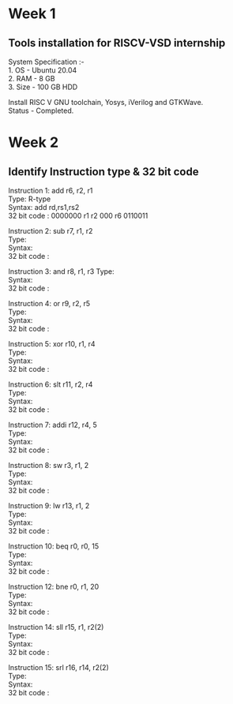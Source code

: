 # Week 1
## Tools installation for RISCV-VSD internship  
System Specification :-   
    1. OS - Ubuntu 20.04  
    2. RAM - 8 GB  
    3. Size - 100 GB HDD  

Install RISC V GNU toolchain, Yosys, iVerilog and GTKWave.  
Status - Completed.  

# Week 2
## Identify Instruction type & 32 bit code 
Instruction 1: add r6, r2, r1  
Type: R-type  
Syntax: add rd,rs1,rs2  
32 bit code : 0000000 r1 r2 000 r6 0110011  

Instruction 2: sub r7, r1, r2  
Type:   
Syntax:     
32 bit code :   

Instruction 3: and r8, r1, r3
Type:   
Syntax:     
32 bit code :   

Instruction 4: or r9, r2, r5  
Type:   
Syntax:     
32 bit code :   

Instruction 5: xor r10, r1, r4  
Type:   
Syntax:     
32 bit code :   

Instruction 6: slt r11, r2, r4  
Type:   
Syntax:     
32 bit code :   

Instruction 7: addi r12, r4, 5  
Type:   
Syntax:     
32 bit code :   

Instruction 8: sw r3, r1, 2  
Type:   
Syntax:     
32 bit code :   

Instruction 9: lw r13, r1, 2  
Type:   
Syntax:     
32 bit code :   

Instruction 10: beq r0, r0, 15  
Type:   
Syntax:     
32 bit code :   

Instruction 12: bne r0, r1, 20  
Type:   
Syntax:     
32 bit code :   

Instruction 14: sll r15, r1, r2(2)  
Type:   
Syntax:     
32 bit code :   

Instruction 15: srl r16, r14, r2(2)  
Type:   
Syntax:     
32 bit code :   
